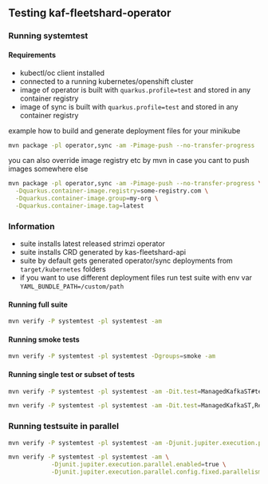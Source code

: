 ## Testing kaf-fleetshard-operator

### Running systemtest

#### Requirements
* kubectl/oc client installed
* connected to a running kubernetes/openshift cluster
* image of operator is built with `quarkus.profile=test` and stored in any container registry
* image of sync is built with `quarkus.profile=test` and stored in any container registry

example how to build and generate deployment files for your minikube
```bash
mvn package -pl operator,sync -am -Pimage-push --no-transfer-progress
```

you can also override image registry etc by mvn in case you cant to push images somewhere else
```bash
mvn package -pl operator,sync -am -Pimage-push --no-transfer-progress \
  -Dquarkus.container-image.registry=some-registry.com \
  -Dquarkus.container-image.group=my-org \
  -Dquarkus.container-image.tag=latest
```

### Information
* suite installs latest released strimzi operator
* suite installs CRD generated by kas-fleetshard-api
* suite by default gets generated operator/sync deployments from `target/kubernetes` folders
* if you want to use different deployment files run test suite with env var `YAML_BUNDLE_PATH=/custom/path`

#### Running full suite
```bash
mvn verify -P systemtest -pl systemtest -am
```

#### Running smoke tests
```bash
mvn verify -P systemtest -pl systemtest -Dgroups=smoke -am
```

#### Running single test or subset of tests
```bash
mvn verify -P systemtest -pl systemtest -am -Dit.test=ManagedKafkaST#testDeployManagedKafka
```
```bash
mvn verify -P systemtest -pl systemtest -am -Dit.test=ManagedKafkaST,RecoveryST
```

### Running testsuite in parallel
```bash
mvn verify -P systemtest -pl systemtest -am -Djunit.jupiter.execution.parallel.enabled=true
```
```bash
mvn verify -P systemtest -pl systemtest -am \
            -Djunit.jupiter.execution.parallel.enabled=true \
            -Djunit.jupiter.execution.parallel.config.fixed.parallelism=2
```
